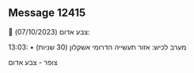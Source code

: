 ## Message 12415

🔴 צבע אדום (07/10/2023):

13:03:
• מערב לכיש: אזור תעשייה הדרומי אשקלון (30 שניות)

צופר - צבע אדום


